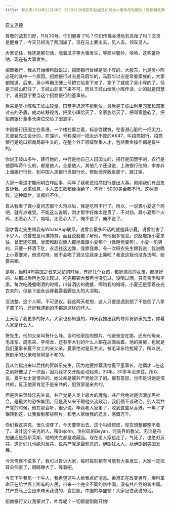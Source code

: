 ```yaml
---
title: 郭文贵2019年11月30日 20191130曾宏和赵岩是如何为小夏争风吃醋的！乱聊再乱聊，一切都是刚刚开始！
---
```


[原文連接](https://gnews.org/ThreadView/53483593)

尊敬的战友们好，11月30号，你们健身了吗？你们传播香港危机真相了吗？文贵是健身了，今天已经洗了两回澡了。现在马上要出去，见人去，领车见人。


大家记住，我还是那句话，嗑着瓜子等大事发生，等那些鳖孙，哈哈，这些鳖孙呐，现在有大事发生。


招商银行，我从开始爆料就说过，招商银行曾经是吴小晖的，大股东，也是吴小晖必死的其中一个原因。招商银行过去是马蔚华的，马蔚华过去是常委家族的，大家都知道。后来，吴小晖霸王硬上弓把它给拿下来了，拿下了就成了吴小晖的了。但是王岐山盯住了，王岐山非拿下来不可。而且王岐山给吴小晖传话，让的就是田慧宇，说田慧宇要当这个招商银行的董事长。


后来是吴小晖和王岐山较量，田慧宇迟迟不能到位。最后是王岐山利用习家和邓家过去的矛盾，成功转移视线，把吴小晖给灭了，全家族给灭了，把邓家整软了，把招商银行董事长席位交给了田慧宇。


中国银行田国立在香港，一个楼在那立着，标志性建筑，在香港心脏的一把尖刀，贝聿铭先生设计的。在深圳，号称深圳一把永远不败的AK47，叫招商银行。招商银行是蛇口招商局最牛叉的，在整个外汇领域聚集人才，包括黄金操作都是最牛的。


你说王岐山多牛，建行他的，中行是他自己人田国立的，招行是田慧宇的，农行是他那叫蒋什么的，都是他人，全是他人。其他几个还没说，上海银行他的，李亦非上海银行行长，到中国人民银行当副行长，帮助他弄政泉那个，跟江家。


大家一看这才能闹明白咋回事，两年了我老说招商银行要出大事。刚刚我们有战友告诉我，发来信息，本人去汇款都给拒绝了，不行！5000美金都不行。这种溃败，这种糜烂，谁都挡不住。


自从我看了龚小夏同志那个火鸡以后，我是吃鸡不行了。所以，一说龚小夏这个鸡吧，就有点难受。不能这么说啊，刚才那字好像太连贯了，不对劲。龚小夏那个火鸡，太恶心人了，哈哈，太恶心人了。俺不说了，俺不说了。


刚才曾宏先生跟我有WhatsApp联系。说曾宏最多坏话的就是龚小夏，说曾宏害了不少人，说曾宏是间谍特务，而且说赵岩了解他，有他很多信息。说赵岩跟小夏来往，曾宏还吃醋。曾宏和赵岩俩人都抢着跟小夏那个（做睡觉姿势）。小夏一见男的，只要一杯酒下肚，永远往这边靠，我靠我靠。有一次班农先生跟我说，我说晚上小夏要来，他说哎呀，她不会喝了酒又往我身上靠吧？我说这我也没办法啊，她要来嘛。


是啊，当时419美国之音来采访的时候，有好几个女孩，都挺漂亮的女孩，都挺好的。从那以后再也没出现过，吃完那顿大餐再也没见过，没喝过酒，只有宝申和李肃。每次吃晚餐喝酒的时候，川普酒店的晚餐，啊哟我的妈呀，小夏还是穿着夜光衣来的，但是下面永远穿着露着脚趾头的大凉鞋。


没法整，这个人啊，不可思议。我这两天老想，这人只要是遇到她了不是倒了八辈子霉了吗，还好我遇到的不都是这样的坏人。


上天给了我更多的好人，大家也都知道的，昨天我推出我的导师贺龄乐先生，你看人家是什么人。

贺先生，他的父亲叫贺什么峰。当时他家挂的照片，他爸爸坐在那，还有他母亲，毛泽东、周恩来、李培龙，还有李大钊的什么人都在后面站着。他的舅舅，也就是我们董事长夏平女士的亲父亲。夏家绝对是反共派，被毛泽东给枪毙了。所以说，贺龄乐的父亲和舅舅是不和的。


我从监狱出来以后找的贺龄乐先生，因为他要推荐我给夏平董事长，他俩才…在这之前好像见了一次面，因为我才又开始走动起来。30年，30多年没来往。所以说，夏平女士是恨共的，她父亲是被共产党给灭了的。很有意思，也不是说她是恨共的，反正她家肯定不是亲共的，但贺家是亲共的。


但是后来贺龄乐先生说，共产党是人类上最大的魔鬼，共产党绝对是流氓加黑社会，是最大的恐怖集团。但是我从来不跟他交流政治，我们俩不谈政治。别人骂共产党的时候，他在那会听，很少说。毕竟老人家走了，收到这些从香港，一年了才辗转到这，让我看到那些照片，和老人家给我的遗言，感慨万千。


你们看这夹克，很久没穿了，今天要穿出去。这个叫绿鳄皮，现在想整都整不着了。设计这个夹克的人，叫Bejohn，洛杉矶的Beyan，时装界的教父。无论是布加迪还是劳斯莱斯，他的夹克都是收藏品。现在老人家也走了，气死了。也绝对反共，这哥们儿也绝对反共，说共产党是最邪恶的，伊朗犹太人，从伊朗到美国发展。


今天俺就不说多了，我可以告诉大家，每时每刻都有可能有大事发生，大家一定把耳朵伸直了，眼睛睁大了，等着吧。


今天下午我见一个牛人，我希望这牛人给我点好消息。香港正在改变世界，爆料革命正在给世界上所有的人民，带来一个完全不同的新中国，没有共产党的新中国。共产党马上会出来昨天我说的，袁世凯，中国的华盛顿！大家记住我说的话。


招商银行又让我蒙对了，咋弄呢？一切都是刚刚开始!
